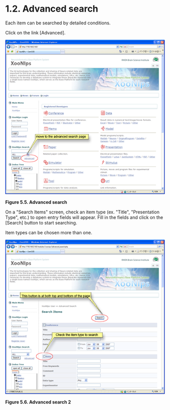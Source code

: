 # 1.2. Advanced search

Each item can be searched by detailed conditions.

Click on the link \[Advanced\].

![Advanced search](../../.gitbook/assets/xoonips-operate5.png)

**Figure 5.5. Advanced search**

On a "Search Items" screen, check an item type \(ex. "Title", "Presentation Type", etc.\) to open entry fields will appear. Fill in the fields and click on the \[Search\] button to start searching.

Item types can be chosen more than one.

![Advanced search 2](../../.gitbook/assets/xoonips-operate6%20%281%29.png)

**Figure 5.6. Advanced search 2**


